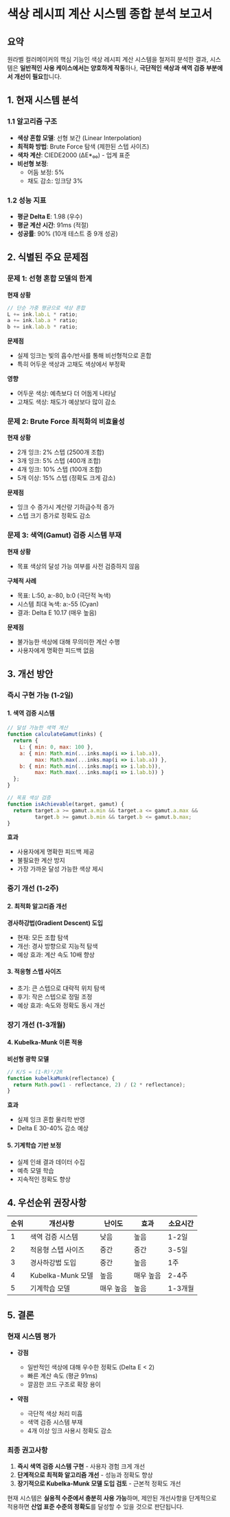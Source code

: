 # 색상 레시피 계산 시스템 종합 분석 보고서

## 요약
원라벨 컬러메이커의 핵심 기능인 색상 레시피 계산 시스템을 철저히 분석한 결과, 시스템은 **일반적인 사용 케이스에서는 양호하게 작동**하나, **극단적인 색상과 색역 검증 부분에서 개선이 필요**합니다.

## 1. 현재 시스템 분석

### 1.1 알고리즘 구조
- **색상 혼합 모델**: 선형 보간 (Linear Interpolation) 
- **최적화 방법**: Brute Force 탐색 (제한된 스텝 사이즈)
- **색차 계산**: CIEDE2000 (ΔE*₀₀) - 업계 표준
- **비선형 보정**: 
  - 어둠 보정: 5% 
  - 채도 감소: 잉크당 3%

### 1.2 성능 지표
- **평균 Delta E**: 1.98 (우수)
- **평균 계산 시간**: 91ms (적절)
- **성공률**: 90% (10개 테스트 중 9개 성공)

## 2. 식별된 주요 문제점

### 문제 1: 선형 혼합 모델의 한계
**현재 상황**
```javascript
// 단순 가중 평균으로 색상 혼합
L += ink.lab.L * ratio;
a += ink.lab.a * ratio;
b += ink.lab.b * ratio;
```

**문제점**
- 실제 잉크는 빛의 흡수/반사를 통해 비선형적으로 혼합
- 특히 어두운 색상과 고채도 색상에서 부정확

**영향**
- 어두운 색상: 예측보다 더 어둡게 나타남
- 고채도 색상: 채도가 예상보다 많이 감소

### 문제 2: Brute Force 최적화의 비효율성
**현재 상황**
- 2개 잉크: 2% 스텝 (2500개 조합)
- 3개 잉크: 5% 스텝 (400개 조합)
- 4개 잉크: 10% 스텝 (100개 조합)
- 5개 이상: 15% 스텝 (정확도 크게 감소)

**문제점**
- 잉크 수 증가시 계산량 기하급수적 증가
- 스텝 크기 증가로 정확도 감소

### 문제 3: 색역(Gamut) 검증 시스템 부재
**현재 상황**
- 목표 색상의 달성 가능 여부를 사전 검증하지 않음

**구체적 사례**
- 목표: L:50, a:-80, b:0 (극단적 녹색)
- 시스템 최대 녹색: a:-55 (Cyan)
- 결과: Delta E 10.17 (매우 높음)

**문제점**
- 불가능한 색상에 대해 무의미한 계산 수행
- 사용자에게 명확한 피드백 없음

## 3. 개선 방안

### 즉시 구현 가능 (1-2일)
#### 1. 색역 검증 시스템
```javascript
// 달성 가능한 색역 계산
function calculateGamut(inks) {
  return {
    L: { min: 0, max: 100 },
    a: { min: Math.min(...inks.map(i => i.lab.a)), 
         max: Math.max(...inks.map(i => i.lab.a)) },
    b: { min: Math.min(...inks.map(i => i.lab.b)), 
         max: Math.max(...inks.map(i => i.lab.b)) }
  };
}

// 목표 색상 검증
function isAchievable(target, gamut) {
  return target.a >= gamut.a.min && target.a <= gamut.a.max &&
         target.b >= gamut.b.min && target.b <= gamut.b.max;
}
```

**효과**
- 사용자에게 명확한 피드백 제공
- 불필요한 계산 방지
- 가장 가까운 달성 가능한 색상 제시

### 중기 개선 (1-2주)
#### 2. 최적화 알고리즘 개선
**경사하강법(Gradient Descent) 도입**
- 현재: 모든 조합 탐색
- 개선: 경사 방향으로 지능적 탐색
- 예상 효과: 계산 속도 10배 향상

#### 3. 적응형 스텝 사이즈
- 초기: 큰 스텝으로 대략적 위치 탐색
- 후기: 작은 스텝으로 정밀 조정
- 예상 효과: 속도와 정확도 동시 개선

### 장기 개선 (1-3개월)
#### 4. Kubelka-Munk 이론 적용
**비선형 광학 모델**
```javascript
// K/S = (1-R)²/2R
function kubelkaMunk(reflectance) {
  return Math.pow(1 - reflectance, 2) / (2 * reflectance);
}
```

**효과**
- 실제 잉크 혼합 물리학 반영
- Delta E 30-40% 감소 예상

#### 5. 기계학습 기반 보정
- 실제 인쇄 결과 데이터 수집
- 예측 모델 학습
- 지속적인 정확도 향상

## 4. 우선순위 권장사항

| 순위 | 개선사항 | 난이도 | 효과 | 소요시간 |
|------|----------|--------|------|----------|
| 1 | 색역 검증 시스템 | 낮음 | 높음 | 1-2일 |
| 2 | 적응형 스텝 사이즈 | 중간 | 중간 | 3-5일 |
| 3 | 경사하강법 도입 | 중간 | 높음 | 1주 |
| 4 | Kubelka-Munk 모델 | 높음 | 매우 높음 | 2-4주 |
| 5 | 기계학습 모델 | 매우 높음 | 높음 | 1-3개월 |

## 5. 결론

### 현재 시스템 평가
- **강점**
  - 일반적인 색상에 대해 우수한 정확도 (Delta E < 2)
  - 빠른 계산 속도 (평균 91ms)
  - 깔끔한 코드 구조로 확장 용이

- **약점**
  - 극단적 색상 처리 미흡
  - 색역 검증 시스템 부재
  - 4개 이상 잉크 사용시 정확도 감소

### 최종 권고사항
1. **즉시 색역 검증 시스템 구현** - 사용자 경험 크게 개선
2. **단계적으로 최적화 알고리즘 개선** - 성능과 정확도 향상
3. **장기적으로 Kubelka-Munk 모델 도입 검토** - 근본적 정확도 개선

현재 시스템은 **실용적 수준에서 충분히 사용 가능**하며, 제안된 개선사항을 단계적으로 적용하면 **산업 표준 수준의 정확도**를 달성할 수 있을 것으로 판단됩니다.